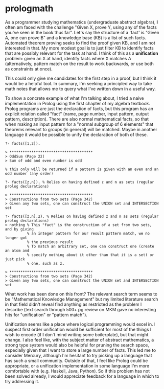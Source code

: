 # prologmath

As a programmer studying mathematics (undergraduate abstract algebra), I often am faced with the challenge "Given X, prove Y, using any of the facts you've seen in the book thus far". Let's say the structure of a 'fact' is "Given A, one can prove B" and a knowledge base (KB) is a list of such facts. Automated theorem proving seeks to find the proof given KB, and I am not interested in that. My more modest goal is to just filter KB to identify facts that are possibly relevant for the task at hand. I think of this as a **unification** problem: given an X at hand, identify facts where X matches A (alternatively, pattern match on the result to work backwards, or use both as constraints at once).

This could only give me candidates for the first step in a proof, but I think it would be a helpful tool. In summary, I'm seeking a principled way to take math notes that allows me to query what I've written down in a useful way.

To show a concrete example of what I'm talking about, I tried a naive implementation in Prolog using the first chapter of my algebra textbook. Prolog programs are just the declaration of facts, but this program has an explicit relation called "fact" (name, page number, input pattern, output pattern, description). There are also normal mathematical facts, so that when making an input pattern for a "normal subgroup of 6 elements" that theorems relevant to groups (in general) will be matched. Maybe in another language it would be possible to unify the declaration of both of these.

```
?- facts([1,2]).

> **************************************
> OddSum (Page 22)
> Sum of odd and even number is odd

% this only will be returned if a pattern is given with an even and an odd number (any order)

?- facts([z,n]). % Relies on having defined z and n as sets (regular prolog declarations)

> **************************************
> Constructions from two sets (Page 342)
> Given any two sets, one can construct the UNION set and INTERSECTION set

?- facts([z,n],2). % Relies on having defined z and n as sets (regular prolog declarations)
> nothing % This "fact" is the construction of a set from two sets, and by giving
          % an integer pattern for our result pattern match, we no longer got
          % the previous result
          % To match an arbitrary set, one can construct one (create an atom and
          % specify nothing about it other than that it is a set) or just pick
          % one, such as z.

> **************************************
> Constructions from two sets (Page 342)
> Given any two sets, one can construct the UNION set and INTERSECTION set

```

What work has been done on this front? The relevant search term seems to be "Mathematical Knowledge Management" but my limited literature search in that field didn't reveal find anything as restricted as the problem I describe (text search through 500+ pg review on MKM gave no interesting hits for "unification" or "pattern match").

Unification seems like a place where logical programming would excel in. I suspect first order unification would be sufficient for most of the things I wish to encode (if I don't mind writing some boilerplate), but that might change. I also feel like, with the subject matter of abstract mathematics, a strong type system would also be helpful for pruning the search space, especially given that I want to store a large number of facts. This led me to consider Mercury, although I'm hesitant to try picking up a language that has such a small community. Outside of that, I feel like Prolog could be appropriate, or a unification implementation in some language I'm more comfortable with (e.g. Haskell, Java, Python). So if this problem has not been solved already, I would appreciate feedback for a language in which to try addressing it.
